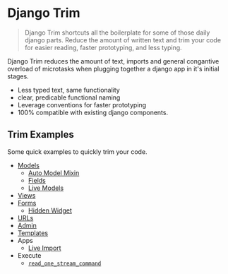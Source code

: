# Django Trim

> Django Trim shortcuts all the boilerplate for some of those daily django parts. Reduce the amount of written text and trim your code for easier reading, faster prototyping, and less typing.

Django Trim reduces the amount of text, imports and general congantive overload of microtasks when plugging together a django app in it's initial stages.

+ Less typed text, same functionality
+ clear, predicable functional naming
+ Leverage conventions for faster prototyping
+ 100% compatible with existing django components.

## Trim Examples

Some quick examples to quickly trim your code.

+ [Models](./models)
    + [Auto Model Mixin](./models/auto_model_mixin.md)
    + [Fields](./models/fields.md)
    + [Live Models](./models/live.md)
+ [Views](./views)
+ [Forms](./forms.md)
    + [Hidden Widget](./widgets/hidden.md)
+ [URLs](./urls.md)
+ [Admin](./admin.md)
+ [Templates](./templates)
+ Apps
    + [Live Import](./apps.md)
+ Execute
    + [`read_one_stream_command`](./execute.md)